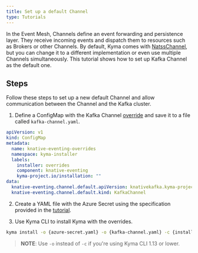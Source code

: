 ```yaml
---
title: Set up a default Channel
type: Tutorials
---
```


In the Event Mesh, Channels define an event forwarding and persistence layer. They receive incoming events and dispatch them to resources such as Brokers or other Channels. By default, Kyma comes with [NatssChannel](https://github.com/knative-sandbox/eventing-natss/tree/master/config), but you can change it to a different implementation or even use multiple Channels simultaneously. This tutorial shows how to set up Kafka Channel as the default one.


## Steps
Follow these steps to set up a new default Channel and allow communication between the Channel and the Kafka cluster.

1. Define a ConfigMap with the Kafka Channel [override](/root/kyma/#configuration-helm-overrides-for-kyma-installation) and save it to a file called `kafka-channel.yaml`.

```yaml
apiVersion: v1
kind: ConfigMap
metadata:
  name: knative-eventing-overrides
  namespace: kyma-installer
  labels:
    installer: overrides
    component: knative-eventing
    kyma-project.io/installation: ""
data:
  knative-eventing.channel.default.apiVersion: knativekafka.kyma-project.io/v1alpha1
  knative-eventing.channel.default.kind: KafkaChannel
```
2. Create a YAML file with the Azure Secret using the specification provided in the [tutorial](#tutorials-configure-the-kafka-channel).

3. Use Kyma CLI to install Kyma with the overrides.

  ```bash
  kyma install -o {azure-secret.yaml} -o {kafka-channel.yaml} -c {installer-cr-azure-eventhubs.yaml.tpl}
  ```
  >**NOTE**: Use `-o` instead of `-c` if you're using Kyma CLI 1.13 or lower.
